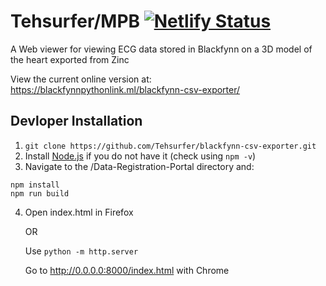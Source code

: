 Tehsurfer/MPB
[![Netlify Status](https://api.netlify.com/api/v1/badges/75636c30-c9c2-41d4-8499-ee2826664aac/deploy-status)](https://app.netlify.com/sites/bf-export/deploys)
======
A Web viewer for viewing ECG data stored in Blackfynn on a 3D model of the heart exported from Zinc

View the current online version at:
https://blackfynnpythonlink.ml/blackfynn-csv-exporter/

Devloper Installation
------
1. `git clone https://github.com/Tehsurfer/blackfynn-csv-exporter.git`
2. Install [Node.js](https://nodejs.org/en/) if you do not have it (check using `npm -v`)
3. Navigate to the /Data-Registration-Portal directory and: 
```
npm install
npm run build
```
4. Open index.html in Firefox 

    OR
    
    Use `python -m http.server`
    
    Go to http://0.0.0.0:8000/index.html with Chrome
